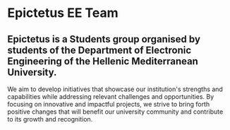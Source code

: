 # Epictetus EE Team 



## Epictetus is a Students group organised by students of the Department of Electronic Engineering of the Hellenic Mediterranean University.

We aim to develop initiatives that showcase our institution's strengths and capabilities while addressing relevant challenges and opportunities. By focusing on innovative and impactful projects, we strive to bring forth positive changes that will benefit our university community and contribute to its growth and recognition.
